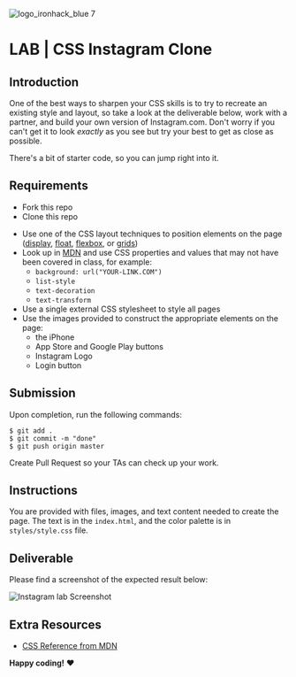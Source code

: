 ![logo_ironhack_blue 7](https://user-images.githubusercontent.com/23629340/40541063-a07a0a8a-601a-11e8-91b5-2f13e4e6b441.png)

# LAB | CSS Instagram Clone

## Introduction

One of the best ways to sharpen your CSS skills is to try to recreate an existing style and layout, so take a look at the deliverable below, work with a partner, and build your own version of Instagram.com. Don't worry if you can't get it to look _exactly_ as you see but try your best to get as close as possible.

There's a bit of starter code, so you can jump right into it.

## Requirements

- Fork this repo
- Clone this repo

* Use one of the CSS layout techniques to position elements on the page ([display](https://developer.mozilla.org/en-US/docs/Web/CSS/display), [float](https://developer.mozilla.org/en-US/docs/Web/CSS/float), [flexbox](https://developer.mozilla.org/en-US/docs/Learn/CSS/CSS_layout/Flexbox), or [grids](https://developer.mozilla.org/en-US/docs/Learn/CSS/CSS_layout/Grids))
* Look up in [MDN](https://developer.mozilla.org/en/) and use CSS properties and values that may not have been covered in class, for example:
  - `background: url("YOUR-LINK.COM")`
  - `list-style`
  - `text-decoration`
  - `text-transform`
* Use a single external CSS stylesheet to style all pages
* Use the images provided to construct the appropriate elements on the page:
  - the iPhone
  - App Store and Google Play buttons
  - Instagram Logo
  - Login button

## Submission

Upon completion, run the following commands:

```
$ git add .
$ git commit -m "done"
$ git push origin master
```

Create Pull Request so your TAs can check up your work.

## Instructions

You are provided with files, images, and text content needed to create the page. The text is in the `index.html`, and the color palette is in `styles/style.css` file.

## Deliverable

Please find a screenshot of the expected result below:

![Instagram lab Screenshot](https://i.imgur.com/DQ9fk1u.png)

## Extra Resources

- [CSS Reference from MDN](https://developer.mozilla.org/en-US/docs/Web/CSS)

**Happy coding!** :heart:


